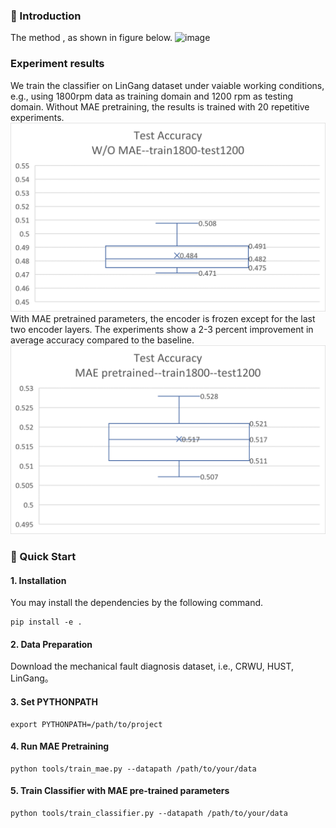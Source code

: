### 📣 Introduction
The method , as shown in figure below.
![image](https://github.com/wyh-neophyte/Masked-AutoEncoder-Pretraining-for-Mechanical-Fault-Diagnosis/edit/main/assets/method.png)
### Experiment results
We train the classifier on LinGang dataset under vaiable working conditions, e.g., using 1800rpm data as training domain and 1200 rpm as testing domain. Without MAE pretraining, the results is trained with 20 repetitive experiments.
![image](https://github.com/wyh-neophyte/Masked-AutoEncoder-Pretraining-for-Mechanical-Fault-Diagnosis/blob/main/assets/Without-MAE-train1800-test1200.png)
With MAE pretrained parameters, the encoder is frozen except for the last two encoder layers. The experiments show a 2-3 percent improvement in average accuracy compared to the baseline.  
![image](https://github.com/wyh-neophyte/Masked-AutoEncoder-Pretraining-for-Mechanical-Fault-Diagnosis/blob/main/assets/MAE-pretrained-train1800-test1200.png)

### 🚀 Quick Start
#### 1. Installation
You may install the dependencies by the following command.
```
pip install -e .
```
#### 2. Data Preparation
Download the mechanical fault diagnosis dataset, i.e., CRWU, HUST, LinGang。

#### 3. Set PYTHONPATH
```
export PYTHONPATH=/path/to/project
```

#### 4. Run MAE Pretraining
```
python tools/train_mae.py --datapath /path/to/your/data
```

#### 5. Train Classifier with MAE pre-trained parameters
```
python tools/train_classifier.py --datapath /path/to/your/data
```
